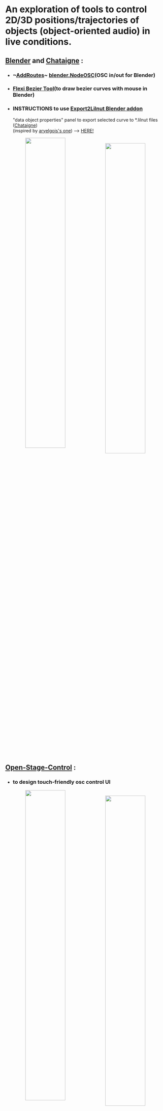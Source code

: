 #  An exploration of tools to control 2D/3D positions/trajectories of objects (object-oriented audio) in live conditions.
## [Blender](https://www.blender.org/) and [Chataigne](http://benjamin.kuperberg.fr/chataigne) :
+ ### ~[AddRoutes](http://www.jpfep.net/pages/addroutes/)~ [blender.NodeOSC](https://github.com/maybites/blender.NodeOSC)(OSC in/out for Blender) 
+ ###  [Flexi Bezier Tool](https://github.com/shspage/blenderbezierutils)(to draw bezier curves with mouse in Blender)
+ ###  INSTRUCTIONS to use [Export2Lilnut Blender addon](../master/blender_files/blender_scripts/Export2Lilnut_addon.py) 
   "data object properties" panel to export selected curve to *.lilnut files ([Chataigne](https://benjamin.kuperberg.fr/chataigne/fr)) \
   (inspired by [aryelgois's one](https://github.com/aryelgois/blender-curve-to-svg)) --> [HERE!](https://github.com/dewiweb/chataigne_spatiale/wiki/Blender-Tutorials)
<p align="center">
<img style=" float:left; width:50%" src="https://user-images.githubusercontent.com/3625655/117938092-f36b4000-b306-11eb-8299-176251e8b213.png" width="45%">
&nbsp;
<img style=" float:left; width:50%" src="https://user-images.githubusercontent.com/3625655/117030296-c06dee80-acff-11eb-867e-792de90fc4b5.gif" width="45%">
</p>

## [Open-Stage-Control](https://openstagecontrol.ammd.net/) :
+ ### to design touch-friendly osc control UI
<p align="center">
<img style=" float:left; width:50%" src="https://user-images.githubusercontent.com/3625655/117117331-b8f62600-ad8f-11eb-8ab2-588eb42b116a.png" width="45%">
&nbsp;
<img style=" float:left; width:50%" src="https://user-images.githubusercontent.com/3625655/117154476-2ae46480-adbc-11eb-9979-6f24310feb0b.png" width="45%">
</p>

## For [HOLOPHONIX](http://holophonix.xyz/) HOLOPHONIX/NATIVE and HOLOPHONIX/DESIGNER :
+ ### by [AMADEUSLAB](http://amadeusaudio.fr) with [IRCAM](https://www.ircam.fr/) inside!
<p align="center">
<img src="https://user-images.githubusercontent.com/3625655/117127100-f52f8380-ad9b-11eb-8428-a68ca44ecd5d.gif" width="45%">
</p>

## Use 6DOF 3DCONNEXION SpaceMouse Compact as audio-object controller (OSC) :
+ ### --> https://github.com/dewiweb/spacemouse-osc

&nbsp;


